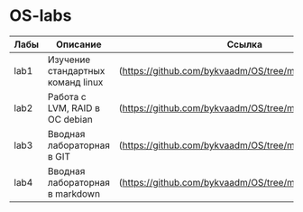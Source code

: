 # OS-labs
| Лабы | Описание | Ссылка |
| --------|-----|---------------------|
| lab1	|Изучение стандартных команд linux|(https://github.com/bykvaadm/OS/tree/master/admin/lab1)|
| lab2	|Работа с LVM, RAID в ОС debian|(https://github.com/bykvaadm/OS/tree/master/admin/lab2)|
| lab3  |Вводная лабораторная в GIT|(https://github.com/bykvaadm/OS/tree/master/admin/lab3)|
| lab4  |Вводная лабораторная в markdown|(https://github.com/bykvaadm/OS/tree/master/admin/lab4)|

